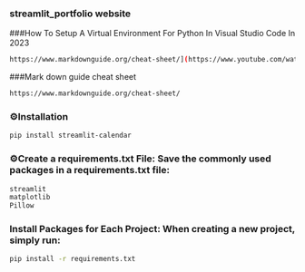 ### streamlit_portfolio website 

###How To Setup A Virtual Environment For Python In Visual Studio Code In 2023


```bash
https://www.markdownguide.org/cheat-sheet/](https://www.youtube.com/watch?v=GZbeL5AcTgw)
```

###Mark down guide cheat sheet
```bash
https://www.markdownguide.org/cheat-sheet/
```


### ⚙️Installation

```bash
pip install streamlit-calendar
```

### ⚙️Create a requirements.txt File: Save the commonly used packages in a requirements.txt file:

```bash
streamlit
matplotlib
Pillow
```
### Install Packages for Each Project: When creating a new project, simply run:

```bash
pip install -r requirements.txt
```
